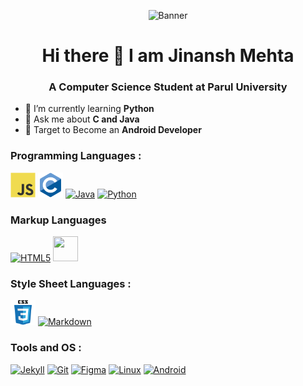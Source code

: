 <!--
**Jinansh230705/Jinansh230705** is a ✨ _special_ ✨ repository because its `README.md` (this file) appears on your GitHub profile.

Here are some ideas to get you started:

- 🔭 I’m currently working on ...
- 🌱 I’m currently learning ...
- 👯 I’m looking to collaborate on ...
- 🤔 I’m looking for help with ...
- 💬 Ask me about ...
- 📫 How to reach me: ...
- 😄 Pronouns: ...
- ⚡ Fun fact: ...
-->
<p align="center">
<img src="https://github.com/user-attachments/assets/ee1ddfb5-f178-4bac-b5ca-65c380086441" alt="Banner" height="480" width="720"/></p>
<h1 align="center">Hi there 👋 I am Jinansh Mehta</h1>
<h3 align="center">A Computer Science Student at Parul University</h3>


- 🌱 I’m currently learning **Python**
- 💬 Ask me about **C and  Java**
- 🎯 Target to Become an **Android Developer**
  

<h3 align="left">Programming Languages :</h3>
<p align="left">
<a href="https://developer.mozilla.org/en-US/docs/Web/JavaScript"><img src="res/javascript-original.svg" alt="Javascript" width="40" height="40"/></a>
<a href="https://www.cprogramming.com/"><img src="res/c-original.svg" alt="C" width="40" height="40"/></a>
<a href="https://java.com"><img src="https://static.vecteezy.com/system/resources/thumbnails/048/332/150/small/java-programming-language-java-logo-free-png.png" alt="Java" height="40" width="40"/></a>
<a href="https://www.python.org/"><img src="https://github.com/user-attachments/assets/bcaa0eee-f6bb-411e-a6b6-05975ca11714" alt="Python" width="40" height="40"/></a></p>

<h3 align='left'>Markup Languages</h3>
<p align="left"> 
<a href="https://www.w3.org/html/" target="_blank" rel="noreferrer"> <img src="https://github.com/user-attachments/assets/1ad97c23-7add-4e0c-8658-683da8707e12" alt="HTML5" width="40" height="40"/></a>
<a href="https://daringfireball.net/projects/markdown/"><img src="https://github.com/user-attachments/assets/99a94afb-ae1f-412d-b9ce-0946b2439296" width="40" height="40"/></a></p>

<h3 align='left'>Style Sheet Languages  :</h3>
<p align="left">
<a href="https://www.w3schools.com/css/"> <img src="res/css3-original-wordmark.svg" alt="CSS3" width="40" height="40"/></a>
<a href="https://sass-lang.com/"> <img src="https://github.com/user-attachments/assets/5392998e-4873-49f1-ae5a-6ac23a538e56" alt="Markdown" width="40" height="40"/></a>
</p>
  
<h3 align='left'>Tools and OS :</h3>
<p align ="left">
  <a href="https://jekyllrb.com"><img src="https://jekyllrb.com/img/logo-2x.png" alt="Jekyll" height="40" width="80"/></a>
  <a href="https://git-scm.com/"><img src="https://github.com/user-attachments/assets/4c512984-33e4-48af-a9d2-33e2aaf5f32a" alt="Git" height="40" width="40"/></a>
  <a href="https://figma.com"><img src="https://github.com/user-attachments/assets/c6f01b0b-0ad0-4de2-90d5-c04c8ca08ab6" alt="Figma" height="40" width="40"/></a>
  <a href="https://www.linux.org/"><img src="https://github.com/user-attachments/assets/44cffd02-e3b8-4165-8a65-b81f77b7c3b7" alt="Linux" height="40" width="40"/></a>
  <a href="https://www.android.com/intl/en_in/"><img src="https://github.com/user-attachments/assets/bdd98c68-ec66-4d2d-a2d4-295024e880e4" alt="Android" height="40" width="70"/></a></p>

